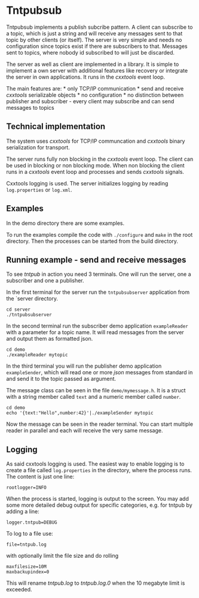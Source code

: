 Tntpubsub
=========

Tntpubsub implements a publish subcribe pattern.  A client can subscribe to a
topic, which is just a string and will receive any messages sent to that topic
by other clients (or itself).  The server is very simple and needs no
configuration since topics exist if there are subscribers to that. Messages
sent to topics, where nobody id subscribed to will just be discarded.

The server as well as client are implemented in a library. It is simple to
implement a own server with additional features like recovery or integrate the
server in own applications. It runs in the _cxxtools_ event loop.

The main features are:
    * only TCP/IP communication
    * send and receive _cxxtools_ serializable objects
    * no configuration
    * no distinction between publisher and subscriber - every client may
      subscribe and can send messages to topics

Technical implementation
------------------------

The system uses _cxxtools_ for TCP/IP communcation and _cxxtools_ binary
serialization for transport.

The server runs fully non blocking in the _cxxtools_ event loop. The client can
be used in blocking or non blocking mode. When non blocking the client runs in
a _cxxtools_ event loop and processes and sends _cxxtools_ signals.

Cxxtools logging is used. The server initializes logging by reading
`log.properties` or `log.xml`.

Examples
--------

In the demo directory there are some examples.

To run the examples compile the code with `./configure` and `make` in the root
directory. Then the processes can be started from the build directory.

Running example - send and receive messages
-------------------------------------------

To see _tntpub_ in action you need 3 terminals. One will run the server, one
a subscriber and one a publisher.

In the first terminal for the server run the `tntpubsubserver` application from
the `server directory.

    cd server
    ./tntpubsubserver

In the second terminal run the subscriber demo application `exampleReader` with
a parameter for a topic name. It will read messages from the server and output
them as formatted json.

    cd demo
    ./exampleReader mytopic

In the third terminal you will run the publisher demo application
`exampleSender`, which will read one or more _json_ messages from standard in
and send it to the topic passed as argument.

The message class can be seen in the file `demo/mymessage.h`. It is a struct
with a string member called `text` and a numeric member called `number`.

    cd demo
    echo '{text:"Hello",number:42}'|./exampleSender mytopic

Now the message can be seen in the reader terminal. You can start multiple
reader in parallel and each will receive the very same message.

Logging
-------

As said cxxtools logging is used. The easiest way to enable logging is to
create a file called `log.properties` in the directory, where the process runs.
The content is just one line:

    rootlogger=INFO

When the process is started, logging is output to the screen. You may add
some more detailed debug output for specific categories, e.g. for tntpub
by adding a line:

    logger.tntpub=DEBUG

To log to a file use:

    file=tntpub.log

with optionally limit the file size and do rolling

    maxfilesize=10M
    maxbackupindex=0

This will rename _tntpub.log_ to _tntpub.log.0_ when the 10 megabyte limit is
exceeded.
